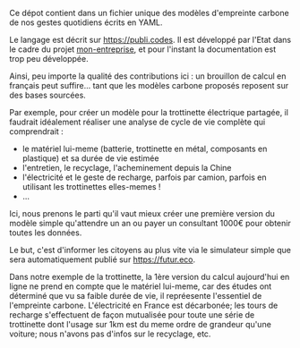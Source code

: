 Ce dépot contient dans un fichier unique des modèles d'empreinte carbone de nos gestes quotidiens écrits en YAML.

Le langage est décrit sur https://publi.codes. Il est développé par l'Etat dans le cadre du projet [mon-entreprise](https://github.com/betagouv/mon-entreprise), et pour l'instant la documentation est trop peu développée.

Ainsi, peu importe la qualité des contributions ici : un brouillon de calcul en français peut suffire... tant que les modèles carbone proposés reposent sur des bases sourcées.

Par exemple, pour créer un modèle pour la trottinette électrique partagée, il faudrait idéalement réaliser une analyse de cycle de vie complète qui comprendrait : 

- le matériel lui-meme (batterie, trottinette en métal, composants en plastique) et sa durée de vie estimée
- l'entretien, le recyclage, l'acheminement depuis la Chine
- l'électricité et le geste de recharge, parfois par camion, parfois en utilisant les trottinettes elles-memes ! 
- ...

Ici, nous prenons le parti qu'il vaut mieux créer une première version du modèle simple qu'attendre un an ou payer un consultant 1000€ pour obtenir toutes les données.

Le but, c'est d'informer les citoyens au plus vite via le simulateur simple que sera automatiquement publié sur https://futur.eco.

Dans notre exemple de la trottinette, la 1ère version du calcul aujourd'hui en ligne ne prend en compte que le matériel lui-meme, car des études ont déterminé que vu sa faible durée de vie, il repréesente l'essentiel de l'empreinte carbone. L'électricité en France est décarbonée; les tours de recharge s'effectuent de façon mutualisée pour toute une série de trottinette dont l'usage sur 1km est du meme ordre de grandeur qu'une voiture; nous n'avons pas d'infos sur le recyclage, etc.

